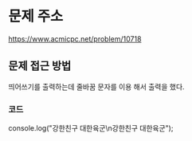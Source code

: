 # 문제 주소 
https://www.acmicpc.net/problem/10718

## 문제 접근 방법 
띄어쓰기를 출력하는데 줄바꿈 문자를 이용 해서 출력을 했다.

### 코드 
console.log("강한친구 대한육군\n강한친구 대한육군");